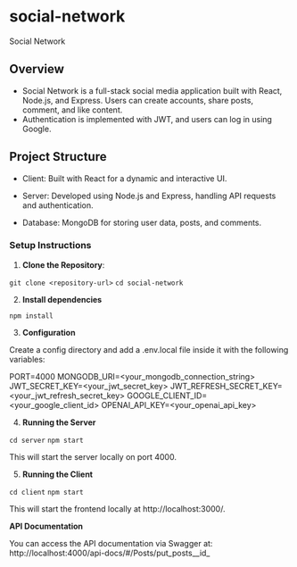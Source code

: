 # social-network
Social Network

## Overview

- Social Network is a full-stack social media application built with React, Node.js, and Express. Users can create accounts, share posts, comment, and like content.
- Authentication is implemented with JWT, and users can log in using Google.

## Project Structure

- Client: Built with React for a dynamic and interactive UI.

- Server: Developed using Node.js and Express, handling API requests and authentication.

- Database: MongoDB for storing user data, posts, and comments.

### Setup Instructions

1. **Clone the Repository**:

`git clone <repository-url>`
`cd social-network`

2. **Install dependencies**

`npm install`

3. **Configuration**

Create a config directory and add a .env.local file inside it with the following variables:

PORT=4000
MONGODB_URI=<your_mongodb_connection_string>
JWT_SECRET_KEY=<your_jwt_secret_key>
JWT_REFRESH_SECRET_KEY=<your_jwt_refresh_secret_key>
GOOGLE_CLIENT_ID=<your_google_client_id>
OPENAI_API_KEY=<your_openai_api_key>

4. **Running the Server**

`cd server`
`npm start`

This will start the server locally on port 4000.

5. **Running the Client**

`cd client`
`npm start`

This will start the frontend locally at http://localhost:3000/.

**API Documentation**

You can access the API documentation via Swagger at: http://localhost:4000/api-docs/#/Posts/put_posts__id_ 